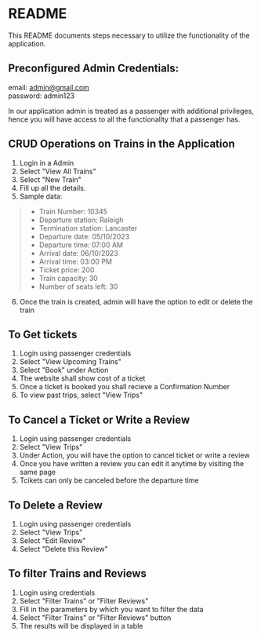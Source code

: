 # README

This README documents steps necessary to utilize the functionality of the application.

## Preconfigured Admin Credentials:
email: admin@gmail.com<br>
password: admin123

In our application admin is treated as a passenger with additional privileges, hence you will have access to all the functionality that a passenger has.

## CRUD Operations on Trains in the Application
1. Login in a Admin
2. Select "View All Trains"
3. Select "New Train"
4. Fill up all the details.
5. Sample data:
> - Train Number: 10345
> - Departure station: Raleigh
> - Termination station: Lancaster
> - Departure date: 05/10/2023
> - Departure time: 07:00 AM
> - Arrival date: 06/10/2023
> - Arrival time: 03:00 PM
> - Ticket price: 200
> - Train capacity: 30
> - Number of seats left: 30
6. Once the train is created, admin will have the option to edit or delete the train

## To Get tickets
1. Login using passenger credentials
2. Select "View Upcoming Trains"
3. Select "Book" under Action
4. The website shall show cost of a ticket
5. Once a ticket is booked you shall recieve a Confirmation Number
6. To view past trips, select "View Trips"

## To Cancel a Ticket or Write a Review
1. Login using passenger credentials
2. Select "View Trips"
3. Under Action, you will have the option to cancel ticket or write a review
4. Once you have written a review you can edit it anytime by visiting the same page
5. Tcikets can only be canceled before the departure time

## To Delete a Review
1. Login using passenger credentials
2. Select "View Trips"
3. Select "Edit Review"
4. Select "Delete this Review"

## To filter Trains and Reviews
1. Login using credentials
2. Select "Filter Trains" or "Filter Reviews"
3. Fill in the parameters by which you want to filter the data
4. Select "Filter Trains" or "Filter Reviews" button
5. The results will be displayed in a table
